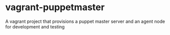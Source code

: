 # vagrant-puppetmaster
A vagrant project that provisions a puppet master server and an agent node for development and testing
